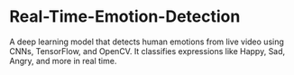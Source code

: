 # Real-Time-Emotion-Detection
A deep learning model that detects human emotions from live video using CNNs, TensorFlow, and OpenCV. It classifies expressions like Happy, Sad, Angry, and more in real time.
